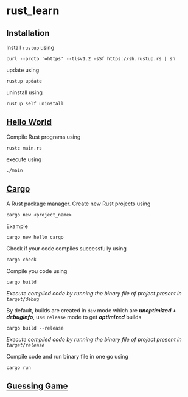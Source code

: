 # rust_learn

## Installation

Install `rustup` using

```shell
curl --proto '=https' --tlsv1.2 -sSf https://sh.rustup.rs | sh
```

update using

```shell
rustup update
```

uninstall using

```shell
rustup self uninstall
```

## [Hello World](./hello_world)

Compile Rust programs using

```shell
rustc main.rs
```

execute using

```shell
./main
```

## [Cargo](./hello_cargo)

A Rust package manager. Create new Rust projects using

```shell
cargo new <project_name>
```

Example

```shell
cargo new hello_cargo
```

Check if your code compiles successfully using

```shell
cargo check
```

Compile you code using

```shell
cargo build
```

_Execute compiled code by running the binary file of project present in `target/debug`_

By default, builds are created in `dev` mode which are **_unoptimized + debuginfo_**, use `release` mode to get **_optimized_** builds

```shell
cargo build --release
```

_Execute compiled code by running the binary file of project present in `target/release`_

Compile code and run binary file in one go using

```shell
cargo run
```

## [Guessing Game](./guessing_game)
